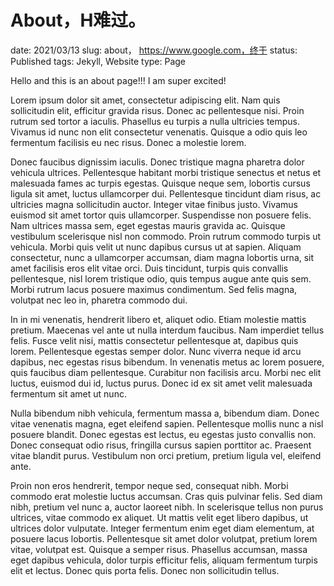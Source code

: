 # About，H难过。

date: 2021/03/13
slug: about， https://www.google.com，终于
status: Published
tags: Jekyll, Website
type: Page

Hello and this is an about page!!! I am super excited!

Lorem ipsum dolor sit amet, consectetur adipiscing elit. Nam quis sollicitudin elit, efficitur gravida risus. Donec ac pellentesque nisi. Proin rutrum sed tortor a iaculis. Phasellus eu turpis a nulla ultricies tempus. Vivamus id nunc non elit consectetur venenatis. Quisque a odio quis leo fermentum facilisis eu nec risus. Donec a molestie lorem.

Donec faucibus dignissim iaculis. Donec tristique magna pharetra dolor vehicula ultrices. Pellentesque habitant morbi tristique senectus et netus et malesuada fames ac turpis egestas. Quisque neque sem, lobortis cursus ligula sit amet, luctus ullamcorper dui. Pellentesque tincidunt diam risus, ac ultricies magna sollicitudin auctor. Integer vitae finibus justo. Vivamus euismod sit amet tortor quis ullamcorper. Suspendisse non posuere felis. Nam ultrices massa sem, eget egestas mauris gravida ac. Quisque vestibulum scelerisque nisl non commodo. Proin rutrum commodo turpis ut vehicula. Morbi quis velit ut nunc dapibus cursus ut at sapien. Aliquam consectetur, nunc a ullamcorper accumsan, diam magna lobortis urna, sit amet facilisis eros elit vitae orci. Duis tincidunt, turpis quis convallis pellentesque, nisl lorem tristique odio, quis tempus augue ante quis sem. Morbi rutrum lacus posuere maximus condimentum. Sed felis magna, volutpat nec leo in, pharetra commodo dui.

In in mi venenatis, hendrerit libero et, aliquet odio. Etiam molestie mattis pretium. Maecenas vel ante ut nulla interdum faucibus. Nam imperdiet tellus felis. Fusce velit nisi, mattis consectetur pellentesque at, dapibus quis lorem. Pellentesque egestas semper dolor. Nunc viverra neque id arcu dapibus, nec egestas risus bibendum. In venenatis metus ac lorem posuere, quis faucibus diam pellentesque. Curabitur non facilisis arcu. Morbi nec elit luctus, euismod dui id, luctus purus. Donec id ex sit amet velit malesuada fermentum sit amet ut nunc.

Nulla bibendum nibh vehicula, fermentum massa a, bibendum diam. Donec vitae venenatis magna, eget eleifend sapien. Pellentesque mollis nunc a nisl posuere blandit. Donec egestas est lectus, eu egestas justo convallis non. Donec consequat odio risus, fringilla cursus sapien porttitor ac. Praesent vitae blandit purus. Vestibulum non orci pretium, pretium ligula vel, eleifend ante.

Proin non eros hendrerit, tempor neque sed, consequat nibh. Morbi commodo erat molestie luctus accumsan. Cras quis pulvinar felis. Sed diam nibh, pretium vel nunc a, auctor laoreet nibh. In scelerisque tellus non purus ultrices, vitae commodo ex aliquet. Ut mattis velit eget libero dapibus, ut ultrices dolor vulputate. Integer fermentum enim eget diam elementum, at posuere lacus lobortis. Pellentesque sit amet dolor volutpat, pretium lorem vitae, volutpat est. Quisque a semper risus. Phasellus accumsan, massa eget dapibus vehicula, dolor turpis efficitur felis, aliquam fermentum turpis elit et lectus. Donec quis porta felis. Donec non sollicitudin tellus.
